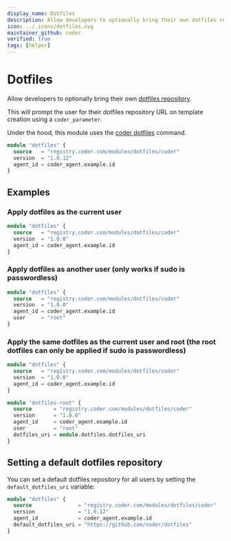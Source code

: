 ```yaml
---
display_name: Dotfiles
description: Allow developers to optionally bring their own dotfiles repository to customize their shell and IDE settings!
icon: ../.icons/dotfiles.svg
maintainer_github: coder
verified: true
tags: [helper]
---
```


# Dotfiles

Allow developers to optionally bring their own [dotfiles repository](https://dotfiles.github.io).

This will prompt the user for their dotfiles repository URL on template creation using a `coder_parameter`.

Under the hood, this module uses the [coder dotfiles](https://coder.com/docs/v2/latest/dotfiles) command.

```tf
module "dotfiles" {
  source   = "registry.coder.com/modules/dotfiles/coder"
  version  = "1.0.12"
  agent_id = coder_agent.example.id
}
```

## Examples

### Apply dotfiles as the current user

```tf
module "dotfiles" {
  source   = "registry.coder.com/modules/dotfiles/coder"
  version  = "1.0.0"
  agent_id = coder_agent.example.id
}
```

### Apply dotfiles as another user (only works if sudo is passwordless)

```tf
module "dotfiles" {
  source   = "registry.coder.com/modules/dotfiles/coder"
  version  = "1.0.0"
  agent_id = coder_agent.example.id
  user     = "root"
}
```

### Apply the same dotfiles as the current user and root (the root dotfiles can only be applied if sudo is passwordless)

```tf
module "dotfiles" {
  source   = "registry.coder.com/modules/dotfiles/coder"
  version  = "1.0.0"
  agent_id = coder_agent.example.id
}

module "dotfiles-root" {
  source       = "registry.coder.com/modules/dotfiles/coder"
  version      = "1.0.0"
  agent_id     = coder_agent.example.id
  user         = "root"
  dotfiles_uri = module.dotfiles.dotfiles_uri
}
```

## Setting a default dotfiles repository

You can set a default dotfiles repository for all users by setting the `default_dotfiles_uri` variable:

```tf
module "dotfiles" {
  source               = "registry.coder.com/modules/dotfiles/coder"
  version              = "1.0.12"
  agent_id             = coder_agent.example.id
  default_dotfiles_uri = "https://github.com/coder/dotfiles"
}
```
